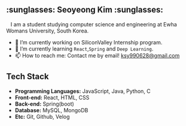 <h2> :sunglasses: Seoyeong Kim :sunglasses:</h2>
 &nbsp;&nbsp;&nbsp;I am a student studying computer science and engineering at Ewha Womans University, South Korea.
<p></p>

- 🔭 I’m currently working on SiliconValley Internship program.
- 🌱 I’m currently learning ```React```,```Spring``` and ```Deep Learning```.
- 📫 How to reach me: Contact me by email! ksy990628@gmail.com
<!-- - ⚡ Fun fact:  -->

<h2>Tech Stack</h2>
<ul>
  <li><b>Programming Languages:</b> JavaScript, Java, Python, C 
  <li><b>Front-end:</b> React, HTML, CSS
  <li><b>Back-end:</b> Spring(boot)
  <li><b>Database:</b> MySQL, MongoDB
  <li><b>Etc:</b> Git, Github, Velog
</ul>

